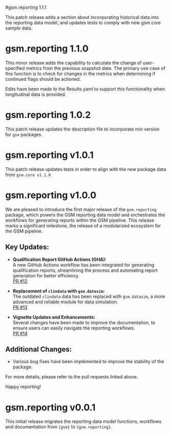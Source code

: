 #gsm.reporting 1.1.1

This patch release adds a section about incorporating historical data into the reporting data model, and updates tests to comply with new gsm.core sample data.

# gsm.reporting 1.1.0

This minor release adds the capability to calculate the change of user-specified metrics from the previous snapshot date. The primary use case of this function is to check for changes in the metrics when determining if continued flags should be actioned.

Edits have been made to the Results.yaml to support this functionality when longitudinal data is provided.

# gsm.reporting 1.0.2

This patch release updates the description file to incorporate min version for `gsm` packages.


# gsm.reporting v1.0.1

This patch release updates tests in order to align with the new package data from `gsm.core v1.1.0` 

# gsm.reporting v1.0.0

We are pleased to introduce the first major release of the `gsm.reporting` package, which powers the GSM reporting data model and orchestrates the workflows for generating reports within the GSM pipeline. This release marks a significant milestone, the release of a modularized ecosystem for the GSM pipeline.

## Key Updates:
- **Qualification Report GitHub Actions (GHA):**  
  A new GitHub Actions workflow has been integrated for generating qualification reports, streamlining the process and automating report generation for better efficiency.  
  [PR #12](https://github.com/Gilead-BioStats/gsm.reporting/pull/12)

- **Replacement of `clindata` with `gsm.datasim`:**  
  The outdated `clindata` data has been replaced with `gsm.datasim`, a more advanced and reliable module for data simulation.  
  [PR #13](https://github.com/Gilead-BioStats/gsm.reporting/pull/13)

- **Vignette Updates and Enhancements:**  
  Several changes have been made to improve the documentation, to ensure users can easily navigate the reporting workflows.  
  [PR #14](https://github.com/Gilead-BioStats/gsm.reporting/pull/14)


## Additional Changes:
- Various bug fixes have been implemented to improve the stability of the package.

For more details, please refer to the pull requests linked above.

Happy reporting!

# gsm.reporting v0.0.1

This initial release migrates the reporting data model functions, workflows and documentation from `{gsm}` to `{gsm.reporting}`.

